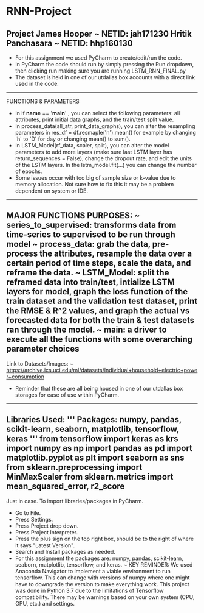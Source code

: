 # RNN-Project
Project
James Hooper ~ NETID: jah171230
Hritik Panchasara ~ NETID: hhp160130
------------------------------------------------------------------------------------------------------------------------------------
- For this assignment we used PyCharm to create/edit/run the code. 
- In PyCharm the code should run by simply pressing the Run dropdown, then clicking run making sure you are running LSTM_RNN_FINAL.py
- The dataset is held in one of our utdallas box accounts with a direct link used in the code.
------------------------------------------------------------------------------------------------------------------------------------
FUNCTIONS & PARAMETERS
- In if __name__ == '__main__' , you can select the following parameters: all attributes, print initial data graphs, and the train/test split value.
- In process_data(all_atr, print_data_graphs), you can alter the resampling parameters in res_df = df.resmaple('h').mean() for example by changing 'h' to 'D' for day or changing mean() to sum().
- In LSTM_Model(rf_data, scaler, split), you can alter the model parameters to add more layers (make sure last LSTM layer has return_sequences = False), change the dropout rate, and edit the units of the LSTM layers. In the lstm_model.fit(...) you can change the number of epochs.
- Some issues occur with too big of sample size or k-value due to memory allocation. Not sure how to fix this it may be a problem dependent on system or IDE.
------------------------------------------------------------------------------------------------------------------------------------
MAJOR FUNCTIONS PURPOSES:
~ series_to_supervised: transforms data from time-series to supervised to be run through model
~ process_data: grab the data, pre-process the attributes, resample the data over a certain period of time steps, scale the data, and reframe the data.
~ LSTM_Model: split the reframed data into train/test, intialize LSTM layers for model, graph the loss function of the train dataset and the validation test dataset, print the RMSE & R^2 values, and graph the actual vs forecasted data for both the train & test datasets ran through the model.
~ __main__: a driver to execute all the functions with some overarching parameter choices
------------------------------------------------------------------------------------------------------------------------------------
Link to Datasets/Images:
~ https://archive.ics.uci.edu/ml/datasets/Individual+household+electric+power+consumption
- Reminder that these are all being housed in one of our utdallas box storages for ease of use within PyCharm.
------------------------------------------------------------------------------------------------------------------------------------
Libraries Used:
'''
Packages:
numpy, pandas, scikit-learn, seaborn, matplotlib, tensorflow, keras
'''
from tensorflow import keras as krs
import numpy as np
import pandas as pd
import matplotlib.pyplot as plt
import seaborn as sns
from sklearn.preprocessing import MinMaxScaler
from sklearn.metrics import mean_squared_error, r2_score
------------------------------------------------------------------------------------------------------------------------------------
Just in case. To import libraries/packages in PyCharm.
- Go to File.
- Press Settings.
- Press Project drop down.
- Press Project Interpreter.
- Press the plus sign on the top right box, should be to the right of where it says "Latest Version".
- Search and Install packages as needed.
- For this assignment the packages are: numpy, pandas, scikit-learn, seaborn, matplotlib, tensorflow,  and keras.
~ KEY REMINDER: We used Anaconda Navigator to implement a viable environment to run tensorflow. This can change with versions of numpy where one might have to downgrade the version to make everything work. This project was done in Python 3.7 due to the limitations of Tensorflow compatibility. There may be warnings based on your own system (CPU, GPU, etc.) and settings.
